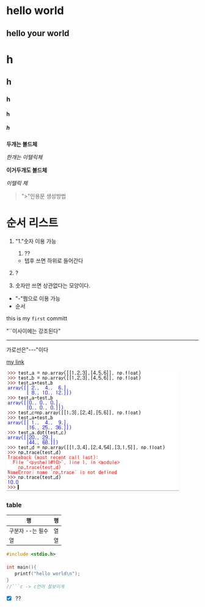 # hello world
## hello your world


# h
## h
### h
#### h
##### h

**두개는 볼드체**

*한개는 이텔릭체*

__이거두개도 볼드체__

_이텔릭 체_

>">"인용문 생성방법

# 순서 리스트
1. "1."숫자 이용 가능
    1. ??
    - 텝후 쓰면 하위로 들어간다
    
5. ?
5. 숫자만 쓰면 상관없다는 모양이다.

- "-"쩜으로 이용 가능
- 순서

this is my `first`
 committ

 "``이사이에는 강조된다"

 ---
 가로선은"---"이다

 [my link](https://www.google.com/search?newwindow=1&sxsrf=ALeKk00UlpL08afbZqmGoF2purVSPNifdA%3A1604764781974&ei=bcSmX8v2OoaJmAWd5riAAw&q=%EA%B9%83%ED%97%88%EB%B8%8C&oq=%EA%B9%83%ED%97%88%EB%B8%8C&gs_lcp=CgZwc3ktYWIQAzIECCMQJzIECCMQJzIECCMQJzICCAAyAggAMgIIADICCAAyAggAMgIIADICCAA6BQgAELEDUK0OWMAUYK0VaAFwAHgBgAFuiAGjBZIBAzYuMZgBAKABAaoBB2d3cy13aXrAAQE&sclient=psy-ab&ved=0ahUKEwiL4ZvW5vDsAhWGBKYKHR0zDjAQ4dUDCA0&uact=5)

 ![이미지가 안보일때 텍스트](py.PNG)

 ### table
 |행|행|
 |---|---|
 |구분자 --는 필수|열|
 |열|열|

 ```c
 #include <stdio.h>

int main(){
	printf("hello world\n");
}
//```c -> c언어 잘보이게
 ```
 - [x] ??